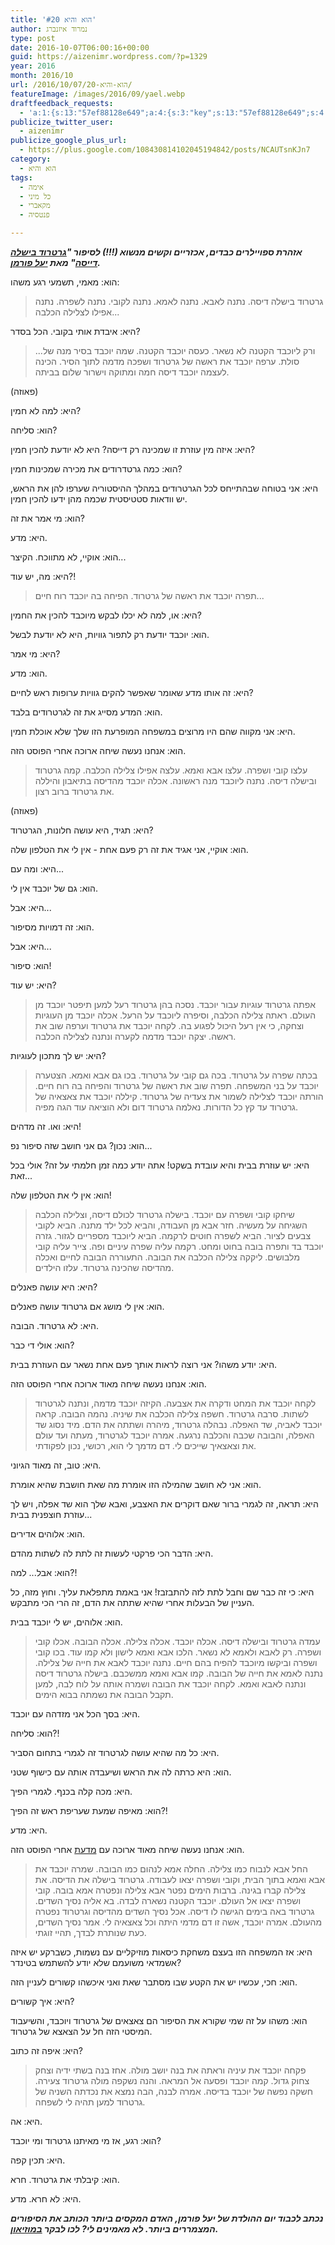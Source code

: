 ```yaml
---
title: 'הוא והיא #20'
author: נמרוד איזנברג
type: post
date: 2016-10-07T06:00:16+00:00
guid: https://aizenimr.wordpress.com/?p=1329
year: 2016
month: 2016/10
url: /2016/10/07/הוא-והיא-20/
featureImage: /images/2016/09/yael.webp
draftfeedback_requests:
  - 'a:1:{s:13:"57ef88128e649";a:4:{s:3:"key";s:13:"57ef88128e649";s:4:"time";s:10:"1475315730";s:7:"user_id";s:8:"91501967";s:7:"revoked";s:1:"1";}}'
publicize_twitter_user:
  - aizenimr
publicize_google_plus_url:
  - https://plus.google.com/108430814102045194842/posts/NCAUTsnKJn7
category:
  - הוא והיא
tags:
  - אימה
  - כל מיני
  - מקאברי
  - פנטסיה

---
```

_**אזהרת ספויילרים כבדים, אכזריים וקשים מנשוא (!!!) לסיפור "[גרטרוד בישלה דייסה][1]" מאת [יעל פורמן][2].**_

הוא: מאמי, תשמעי רגע משהו:

> גרטרוד בישלה דיסה. נתנה לאבא. נתנה לאמא. נתנה לקובי. נתנה לשפרה. נתנה אפילו לצלילה הכלבה...

היא: איבדת אותי בקובי. הכל בסדר?

> ...ורק ליוכבד הקטנה לא נשאר. כעסה יוכבד הקטנה. שמה יוכבד בסיר מנה של סולת. ערפה יוכבד את ראשה של גרטרוד ושפכה מדמה לתוך הסיר. הכינה לעצמה יוכבד דיסה חמה ומתוקה וישרור שלום בביתה.

(פאוזה)

היא: למה לא חמין?

הוא: סליחה?

היא: איזה מין עוזרת זו שמכינה רק דייסה? היא לא יודעת להכין חמין?

הוא: כמה גרטדרודים את מכירה שמכינות חמין?

היא: אני בטוחה שבהתייחס לכל הגרטרודים במהלך ההיסטוריה שערפו להן את הראש, יש וודאות סטטיסטית שכמה מהן ידעו להכין חמין.

הוא: מי אמר את זה?

היא: מדע.

הוא: אוקיי, לא מתווכח. הקיצר...

היא: מה, יש עוד?!

> תפרה יוכבד את ראשה של גרטרוד. הפיחה בה יוכבד רוח חיים...

היא: או, למה לא יכלו לבקש מיוכבד להכין את החמין?

הוא: יוכבד יודעת רק לתפור גוויות, היא לא יודעת לבשל.

היא: מי אמר?

הוא: מדע.

היא: זה אותו מדע שאומר שאפשר להקים גוויות ערופות ראש לחיים?

הוא: המדע מסייג את זה לגרטרודים בלבד.

היא: אני מקווה שהם היו מרוצים במשפחה המופרעת הזו שלך שלא אוכלת חמין.

הוא: אנחנו נעשה שיחה ארוכה אחרי הפוסט הזה.

> עלצו קובי ושפרה. עלצו אבא ואמא. עלצה אפילו צלילה הכלבה. קמה גרטרוד ובישלה דיסה. נתנה ליוכבד מנה ראשונה. אכלה יוכבד מהדיסה בתיאבון והיללה את גרטרוד ברוב רצון.

(פאוזה)

היא: תגיד, היא עושה חלונות, הגרטרוד?

הוא: אוקיי, אני אגיד את זה רק פעם אחת - אין לי את הטלפון שלה.

היא: ומה עם...

הוא: גם של יוכבד אין לי.

היא: אבל...

הוא: זה דמויות מסיפור.

היא: אבל...

הוא: סיפור!

היא: יש עוד?

> אפתה גרטרוד עוגיות עבור יוכבד. נסכה בהן גרטרוד רעל למען תיפטר יוכבד מן העולם. ראתה צלילה הכלבה, וסיפרה ליוכבד על הרעל. אכלה יוכבד מן העוגיות וצחקה, כי אין רעל היכול לפגוע בה. לקחה יוכבד את גרטרוד וערפה שוב את ראשה. יצקה יוכבד מדמה לקערה ונתנה לצלילה הכלבה.

היא: יש לך מתכון לעוגיות?

> בכתה שפרה על גרטרוד. בכה גם קובי על גרטרוד. בכו גם אבא ואמא. הצטערה יוכבד על בני המשפחה. תפרה שוב את ראשה של גרטרוד והפיחה בה רוח חיים. הורתה יוכבד לצלילה לשמור את צעדיה של גרטרוד. קיללה יוכבד את צאצאיה של גרטרוד עד קץ כל הדורות. נאלמה גרטרוד דום ולא הוציאה עוד הגה מפיה.

היא: ואו. זה מדהים!

הוא: נכון? גם אני חושב שזה סיפור נפ...

היא: יש עוזרת בבית והיא עובדת בשקט! אתה יודע כמה זמן חלמתי על זה? אולי בכל זאת...

הוא: אין לי את הטלפון שלה!

> שיחקו קובי ושפרה עם יוכבד. בישלה גרטרוד לכולם דיסה, וצלילה הכלבה השגיחה על מעשיה. חזר אבא מן העבודה, והביא לכל ילד מתנה. הביא לקובי צבעים לציור. הביא לשפרה חוטים לרקמה. הביא ליוכבד מספריים לגזור. גזרה יוכבד בד ותפרה בובה בחוט ומחט. רקמה עליה שפרה עיניים ופה. צייר עליה קובי מלבושים. ליקקה צלילה הכלבה את הבובה. התעוררה הבובה לחיים ואכלה מהדיסה שהכינה גרטרוד. עלזו הילדים.

היא: היא עושה פאנלים?

הוא: אין לי מושג אם גרטרוד עושה פאנלים.

היא: לא גרטרוד. הבובה.

הוא: אולי די כבר?

היא: יודע משהו? אני רוצה לראות אותך פעם אחת נשאר עם העוזרת בבית.

הוא: אנחנו נעשה שיחה מאוד ארוכה אחרי הפוסט הזה.

> לקחה יוכבד את המחט ודקרה את אצבעה. הקיזה יוכבד מדמה, ונתנה לגרטרוד לשתות. סרבה גרטרוד. חשפה צלילה הכלבה את שיניה. נהמה הבובה. קראה יוכבד לאביה, שד האפלה. נבהלה גרטרוד, מיהרה ושתתה את הדם. מיד נסוג שד האפלה, והבובה שכבה והכלבה נרגעה. אמרה יוכבד לגרטרוד, מעתה ועד עולם את וצאצאיך שייכים לי. דם מדמך לי הוא, רכושי, נכון לפקודתי.

היא: טוב, זה מאוד הגיוני.

הוא: אני לא חושב שהמילה הזו אומרת מה שאת חושבת שהיא אומרת.

היא: תראה, זה לגמרי ברור שאם דוקרים את האצבע, ואבא שלך הוא שד אפלה, ויש לך עוזרת חוצפנית בבית...

הוא: אלוהים אדירים.

היא: הדבר הכי פרקטי לעשות זה לתת לה לשתות מהדם.

הוא: אבל... למה?!

היא: כי זה כבר שם וחבל לתת לזה להתבזבז! אני באמת מתפלאת עליך. וחוץ מזה, כל העניין של הבעלות אחרי שהיא שתתה את הדם, זה הרי הכי מתבקש.

הוא: אלוהים, יש לי יוכבד בבית.

> עמדה גרטרוד ובישלה דיסה. אכלה יוכבד. אכלה צלילה. אכלה הבובה. אכלו קובי ושפרה. רק לאבא ולאמא לא נשאר. הלכו אבא ואמא לישון ולא קמו עוד. בכו קובי ושפרה וביקשו מיוכבד להפיח בהם חיים. נתנה יוכבד לאבא את חייה של צלילה. נתנה לאמא את חייה של הבובה. קמו אבא ואמא ממשכבם. בישלה גרטרוד דיסה ונתנה לאבא ואמא. לקחה יוכבד את הבובה ושמרה אותה על לוח לִבה, למען תקבל הבובה את נשמתה בבוא הימים.

היא: בסך הכל אני מזדהה עם יוכבד.

הוא: סליחה?!

היא: כל מה שהיא עושה לגרטרוד זה לגמרי בתחום הסביר.

הוא: היא כרתה לה את הראש ושיעבדה אותה עם כישוף שטני.

היא: מכה קלה בכנף. לגמרי הפיך.

הוא: מאיפה שמעת שעריפת ראש זה הפיך?!

היא: מדע.

הוא: אנחנו נעשה שיחה מאוד ארוכה עם [מדעת][3] אחרי הפוסט הזה.

> החל אבא לנבוח כמו צלילה. החלה אמא לנהום כמו הבובה. שמרה יוכבד את אבא ואמא בתוך הבית, וקובי ושפרה יצאו לעבודה. גרטרוד בישלה את הדיסה. את צלילה קברו בגינה. ברבות הימים נפטר אבא צלילה ונפטרה אמא בובה. קובי ושפרה יצאו אל העולם. יוכבד הקטנה נשארה לבדה. בא אליה נסיך השדים. גרטרוד באה בימים הגישה לו דיסה. אכל נסיך השדים מהדיסה וגרטרוד נפטרה מהעולם. אמרה יוכבד, אשה זו דם מדמי היתה וכל צאצאיה לי. אמר נסיך השדים, כעת שנותרת לבדך, תהיי זוגתי.

היא: אז המשפחה הזו בעצם משחקת כיסאות מוזיקליים עם נשמות, כשברקע יש איזה אשמדאי משועמם שלא יודע להשתמש בטינדר?

הוא: חכי, עכשיו יש את הקטע שבו מסתבר שאת ואני איכשהו קשורים לעניין הזה.

היא: איך קשורים?

הוא: משהו על זה שמי שקורא את הסיפור הם צאצאים של גרטרוד ויוכבד, והשיעבוד המיסטי הזה חל על הצאצא של גרטרוד.

היא: איפה זה כתוב?

> פקחה יוכבד את עיניה וראתה את בנה יושב מולה. אחז בנה בשתי ידיה וצחק צחוק גדול. קמה יוכבד ופסעה אל המראה. והנה נשקפה מולה גרטרוד צעירה. חשקה נפשה של יוכבד בדיסה. אמרה לבנה, הבה נמצא את נכדתה השניה של גרטרוד למען תהיה לי לשפחה.

היא: אה.

הוא: רגע, אז מי מאיתנו גרטרוד ומי יוכבד?

היא: תכין קפה.

הוא: קיבלתי את גרטרוד. חרא.

היא: לא חרא. מדע.

**_נכתב לכבוד יום ההולדת של יעל פורמן, האדם המקסים ביותר הכותב את הסיפורים המצמררים ביותר. לא מאמינים לי? לכו לבקר [במוזיאון][4]._**

 [1]: http://www.blipanika.co.il/?p=1610
 [2]: http://www.yaelfurman.co.il/
 [3]: http://midaat.org.il/
 [4]: http://www.sf-f.org.il/archives/1127